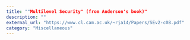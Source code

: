 ```yaml
---
title: ""Multilevel Security" (from Anderson's book)"
description: ""
external_url: "https://www.cl.cam.ac.uk/~rja14/Papers/SEv2-c08.pdf"
category: "Miscellaneous"
---
```

